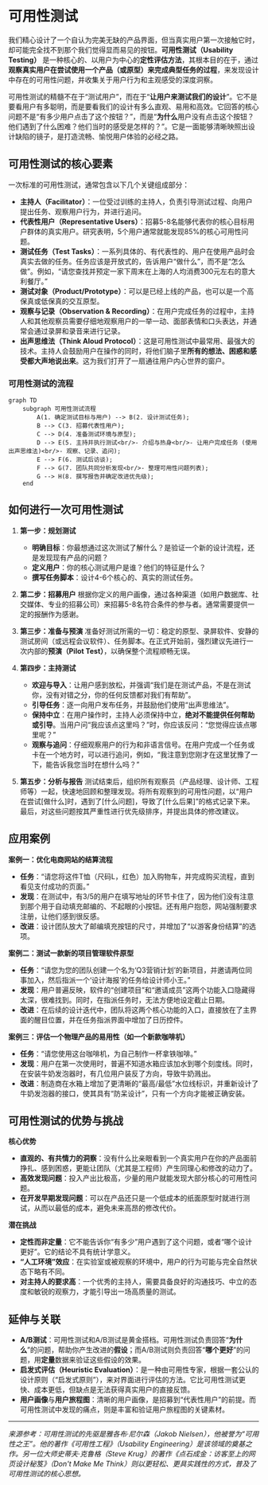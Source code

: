 # 可用性测试

我们精心设计了一个自认为完美无缺的产品界面，但当真实用户第一次接触它时，却可能完全找不到那个我们觉得显而易见的按钮。**可用性测试（Usability Testing）** 是一种核心的、以用户为中心的**定性评估方法**，其根本目的在于，通过**观察真实用户在尝试使用一个产品（或原型）来完成典型任务的过程**，来发现设计中存在的可用性问题，并收集关于用户行为和主观感受的深度洞察。

可用性测试的精髓不在于“测试用户”，而在于“**让用户来测试我们的设计**”。它不是要看用户有多聪明，而是要看我们的设计有多么直观、易用和高效。它回答的核心问题不是“有多少用户点击了这个按钮？”，而是“**为什么**用户没有点击这个按钮？他们遇到了什么困难？他们当时的感受是怎样的？”。它是一面能够清晰映照出设计缺陷的镜子，是打造流畅、愉悦用户体验的必经之路。

## 可用性测试的核心要素

一次标准的可用性测试，通常包含以下几个关键组成部分：

*   **主持人（Facilitator）**：一位受过训练的主持人，负责引导测试过程、向用户提出任务、观察用户行为，并进行追问。
*   **代表性用户（Representative Users）**：招募5-8名能够代表你的核心目标用户群体的真实用户。研究表明，5个用户通常就能发现85%的核心可用性问题。
*   **测试任务（Test Tasks）**：一系列具体的、有代表性的、用户在使用产品时会真实去做的任务。任务应该是开放式的，告诉用户“做什么”，而不是“怎么做”。例如，“请您查找并预定一家下周末在上海的人均消费300元左右的意大利餐厅。”
*   **测试对象（Product/Prototype）**：可以是已经上线的产品，也可以是一个高保真或低保真的交互原型。
*   **观察与记录（Observation & Recording）**：在用户完成任务的过程中，主持人和其他观察员需要仔细地观察用户的一举一动、面部表情和口头表达，并通常会通过录屏和录音来进行记录。
*   **出声思维法（Think Aloud Protocol）**：这是可用性测试中最常用、最强大的技术。主持人会鼓励用户在操作的同时，将他们脑子里**所有的想法、困惑和感受都大声地说出来**。这为我们打开了一扇通往用户内心世界的窗户。

### 可用性测试的流程

```mermaid
graph TD
    subgraph 可用性测试流程
        A(1. 确定测试目标与用户) --> B(2. 设计测试任务);
        B --> C(3. 招募代表性用户);
        C --> D(4. 准备测试环境与原型);
        D --> E(5. 主持并执行测试<br/>- 介绍与热身<br/>- 让用户完成任务 (使用出声思维法)<br/>- 观察、记录、追问);
        E --> F(6. 测试后访谈);
        F --> G(7. 团队共同分析发现<br/>- 整理可用性问题列表);
        G --> H(8. 撰写报告并确定改进优先级);
    end
```

## 如何进行一次可用性测试

1.  **第一步：规划测试**
    *   **明确目标**：你最想通过这次测试了解什么？是验证一个新的设计流程，还是发现现有产品的问题？
    *   **定义用户**：你的核心测试用户是谁？他们的特征是什么？
    *   **撰写任务脚本**：设计4-6个核心的、真实的测试任务。

2.  **第二步：招募用户**
    根据你定义的用户画像，通过各种渠道（如用户数据库、社交媒体、专业的招募公司）来招募5-8名符合条件的参与者。通常需要提供一定的报酬作为感谢。

3.  **第三步：准备与预演**
    准备好测试所需的一切：稳定的原型、录屏软件、安静的测试房间（或远程会议软件）、任务脚本。在正式开始前，强烈建议先进行一次内部的**预演（Pilot Test）**，以确保整个流程顺畅无误。

4.  **第四步：主持测试**
    *   **欢迎与导入**：让用户感到放松，并强调“我们是在测试产品，不是在测试你，没有对错之分，你的任何反馈都对我们有帮助”。
    *   **引导任务**：逐一向用户发布任务，并鼓励他们使用“出声思维法”。
    *   **保持中立**：在用户操作时，主持人必须保持中立，**绝对不能提供任何帮助或引导**。当用户问“我应该点这里吗？”时，你应该反问：“您觉得应该点哪里呢？”
    *   **观察与追问**：仔细观察用户的行为和非语言信号。在用户完成一个任务或卡在一个地方时，可以进行追问，例如，“我注意到您刚才在这里犹豫了一下，能告诉我您当时在想什么吗？”

5.  **第五步：分析与报告**
    测试结束后，组织所有观察员（产品经理、设计师、工程师等）一起，快速地回顾和整理发现。将所有观察到的可用性问题，以“用户在尝试[做什么]时，遇到了[什么问题]，导致了[什么后果]”的格式记录下来。最后，对这些问题按其严重性进行优先级排序，并提出具体的修改建议。

## 应用案例

**案例一：优化电商网站的结算流程**
*   **任务**：“请您将这件T恤（尺码L，红色）加入购物车，并完成购买流程，直到看见支付成功的页面。”
*   **发现**：在测试中，有3/5的用户在填写地址的环节卡住了，因为他们没有注意到那个用于自动填充邮编的、不起眼的小按钮。还有用户抱怨，网站强制要求注册，让他们感到很反感。
*   **改进**：设计团队放大了邮编填充按钮的尺寸，并增加了“以游客身份结算”的选项。

**案例二：测试一款新的项目管理软件原型**
*   **任务**：“请您为您的团队创建一个名为‘Q3营销计划’的新项目，并邀请两位同事加入，然后指派一个‘设计海报’的任务给设计师小王。”
*   **发现**：用户普遍反映，软件的“创建项目”和“邀请成员”这两个功能入口隐藏得太深，很难找到。同时，在指派任务时，无法方便地设定截止日期。
*   **改进**：在后续的设计迭代中，团队将这两个核心功能的入口，直接放在了主界面的醒目位置，并在任务指派界面中增加了日历控件。

**案例三：评估一个物理产品的易用性（如一个新款咖啡机）**
*   **任务**：“请您使用这台咖啡机，为自己制作一杯拿铁咖啡。”
*   **发现**：用户在第一次使用时，普遍不知道水箱应该加水到哪个刻度线。同时，在安装牛奶发泡器时，有几位用户装反了方向，导致牛奶溅出。
*   **改进**：制造商在水箱上增加了更清晰的“最高/最低”水位线标识，并重新设计了牛奶发泡器的接口，使其具有“防呆设计”，只有一个方向才能被正确安装。

## 可用性测试的优势与挑战

**核心优势**
*   **直观的、有共情力的洞察**：没有什么比亲眼看到一个真实用户在你的产品面前挣扎、感到困惑，更能让团队（尤其是工程师）产生同理心和修改的动力了。
*   **高效发现问题**：投入产出比极高，少量的用户就能发现大部分核心的可用性问题。
*   **在开发早期发现问题**：可以在产品还只是一个低成本的纸面原型时就进行测试，从而以最低的成本，避免未来高昂的修改代价。

**潜在挑战**
*   **定性而非定量**：它不能告诉你“有多少”用户遇到了这个问题，或者“哪个设计更好”。它的结论不具有统计学意义。
*   **“人工环境”效应**：在实验室或被观察的环境中，用户的行为可能与完全自然状态下略有不同。
*   **对主持人的要求高**：一个优秀的主持人，需要具备良好的沟通技巧、中立的态度和敏锐的观察力，才能引导出一场高质量的测试。

## 延伸与关联

*   **A/B测试**：可用性测试和A/B测试是黄金搭档。可用性测试负责回答“**为什么**”的问题，帮助你产生改进的**假设**；而A/B测试则负责回答“**哪个更好**”的问题，用**定量**数据来验证这些假设的效果。
*   **启发式评估（Heuristic Evaluation）**：是一种由可用性专家，根据一套公认的设计原则（“启发式原则”），来对界面进行评估的方法。它比可用性测试更快、成本更低，但缺点是无法获得真实用户的直接反馈。
*   **用户画像**与**用户旅程图**：清晰的用户画像，是招募到“代表性用户”的前提。而可用性测试中发现的痛点，则是丰富和验证用户旅程图的关键素材。

---
*来源参考：可用性测试的先驱是雅各布·尼尔森（Jakob Nielsen），他被誉为“可用性之王”。他的著作《可用性工程》（Usability Engineering）是该领域的奠基之作。另一位大师史蒂夫·克鲁格（Steve Krug）的著作《点石成金：访客至上的网页设计秘笈》（Don't Make Me Think）则以更轻松、更具实践性的方式，普及了可用性测试的核心思想。*
